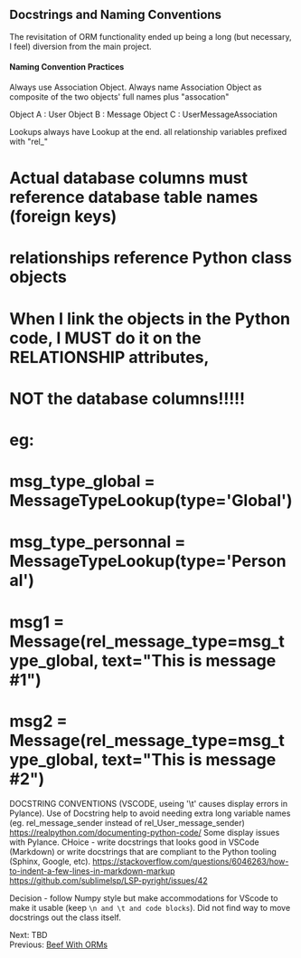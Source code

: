 ## Docstrings and Naming Conventions

The revisitation of ORM functionality ended up being a long (but necessary, I feel) diversion from the main project.


#### Naming Convention Practices
Always use Association Object. Always name Association Object as composite of the two objects' full names plus "assocation"

Object A : User
Object B : Message
Object C : UserMessageAssociation

Lookups always have Lookup at the end.
all relationship variables prefixed with "rel_"

# Actual database columns must reference database table names (foreign keys)
# relationships reference Python class objects
# When I link the objects in the Python code, I MUST do it on the RELATIONSHIP attributes,
# NOT the database columns!!!!!
# eg:

#   msg_type_global = MessageTypeLookup(type='Global')
#   msg_type_personnal = MessageTypeLookup(type='Personal')

#   msg1 = Message(rel_message_type=msg_type_global, text="This is message #1")
#   msg2 = Message(rel_message_type=msg_type_global, text="This is message #2")


DOCSTRING CONVENTIONS (VSCODE, useing '\t' causes display errors in Pylance).
Use of Docstring help to avoid needing extra long variable names (eg. rel_message_sender instead of rel_User_message_sender)
https://realpython.com/documenting-python-code/
Some display issues with Pylance. CHoice - write docstrings that looks good in VSCode (Markdown) or write docstrings that are compliant to the Python tooling (Sphinx, Google, etc). https://stackoverflow.com/questions/6046263/how-to-indent-a-few-lines-in-markdown-markup
https://github.com/sublimelsp/LSP-pyright/issues/42

Decision - follow Numpy style but make accommodations for VScode to make it usable (keep `\n and \t and code blocks`).
Did not find way to move docstrings out the class itself.

Next: TBD<br>
Previous: [Beef With ORMs](./09-orm-beef.md)<br>
